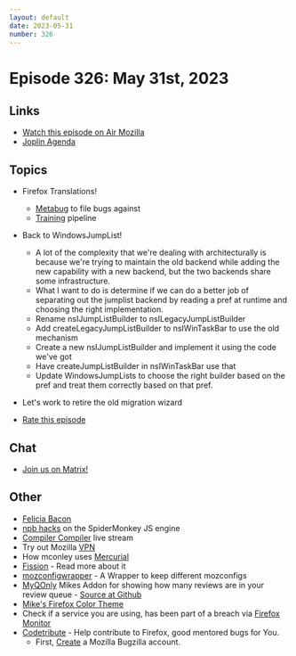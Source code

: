 ```yaml
---
layout: default
date: 2023-05-31
number: 326
---
```


# Episode 326: May 31st, 2023

## Links
* [Watch this episode on Air Mozilla](https://mzl.la/joy-of-coding-2023-05-31)
* [Joplin Agenda](https://mikeconley.ca/joc/agendas/Episode-0326.html)

## Topics
* Firefox Translations!
  - [Metabug](https://bugzilla.mozilla.org/show_bug.cgi?id=971044) to file bugs against
  - [Training](https://github.com/mozilla/firefox-translations-training) pipeline
* Back to WindowsJumpList!
  - A lot of the complexity that we're dealing with architecturally is because we're trying to maintain the old backend while adding the new capability with a new backend, but the two backends share some infrastructure.
  -  What I want to do is determine if we can do a better job of separating out the jumplist backend by reading a pref at runtime and choosing the right implementation.
  - Rename nsIJumpListBuilder to nsILegacyJumpListBuilder
  - Add createLegacyJumpListBuilder to nsIWinTaskBar to use the old mechanism
  - Create a new nsIJumpListBuilder and implement it using the code we've got
  - Have createJumpListBuilder in nsIWinTaskBar use that
  - Update WindowsJumpLists to choose the right builder based on the pref and treat them correctly based on that pref.
* Let's work to retire the old migration wizard 

* [Rate this episode](https://forms.gle/bHrQLXo3eUym2mMc8)

## Chat
* [Join us on Matrix!](https://matrix.to/#/!enWuAmKDOEEPYejXRk:mozilla.org?via=mozilla.org&via=raim.ist)

## Other
* [Felicia Bacon](https://www.youtube.com/channel/UCMtqVykGztIYmj7OpFf7oeQ/videos)
* [npb hacks](https://www.twitch.tv/BackToTheCode) on the SpiderMonkey JS engine
* [Compiler Compiler](https://www.twitch.tv/codehag) live stream
* Try out Mozilla [VPN](https://vpn.mozilla.org/)
* How mconley uses [Mercurial](https://mikeconley.github.io/documents/How_mconley_uses_Mercurial_for_Mozilla_code)
* [Fission](https://firefox-source-docs.mozilla.org/dom/dom/Fission.html) - Read more about it
* [mozconfigwrapper](https://github.com/ahal/mozconfigwrapper) - A Wrapper to keep different mozconfigs
* [MyQOnly](https://addons.mozilla.org/en-US/firefox/addon/myqonly/) Mikes Addon for showing how many reviews are in your review queue - [Source at Github](https://github.com/mikeconley/myqonly)
* [Mike's Firefox Color Theme](https://addons.mozilla.org/en-US/firefox/addon/electricbluegaloo/)
* Check if a service you are using, has been part of a breach via [Firefox Monitor](https://monitor.firefox.com/breaches)
* [Codetribute](https://codetribute.mozilla.org/) - Help contribute to Firefox, good mentored bugs for You.
  - First, [Create](https://bugzilla.mozilla.org/createaccount.cgi) a Mozilla Bugzilla account.

